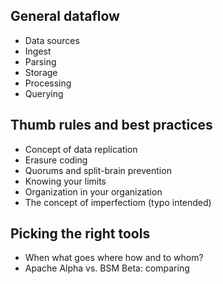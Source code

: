 
## General dataflow
- Data sources
- Ingest
- Parsing
- Storage
- Processing
- Querying

## Thumb rules and best practices
- Concept of data replication
- Erasure coding
- Quorums and split-brain prevention
- Knowing your limits
- Organization in your organization
- The concept of imperfectiom (typo intended)

## Picking the right tools
- When what goes where how and to whom?
- Apache Alpha vs. BSM Beta: comparing
